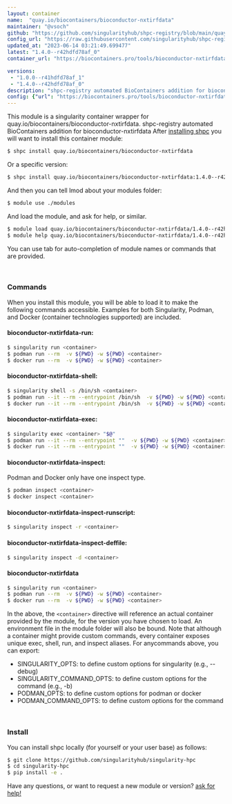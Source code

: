 ```yaml
---
layout: container
name:  "quay.io/biocontainers/bioconductor-nxtirfdata"
maintainer: "@vsoch"
github: "https://github.com/singularityhub/shpc-registry/blob/main/quay.io/biocontainers/bioconductor-nxtirfdata/container.yaml"
config_url: "https://raw.githubusercontent.com/singularityhub/shpc-registry/main/quay.io/biocontainers/bioconductor-nxtirfdata/container.yaml"
updated_at: "2023-06-14 03:21:49.699477"
latest: "1.4.0--r42hdfd78af_0"
container_url: "https://biocontainers.pro/tools/bioconductor-nxtirfdata"

versions:
 - "1.0.0--r41hdfd78af_1"
 - "1.4.0--r42hdfd78af_0"
description: "shpc-registry automated BioContainers addition for bioconductor-nxtirfdata"
config: {"url": "https://biocontainers.pro/tools/bioconductor-nxtirfdata", "maintainer": "@vsoch", "description": "shpc-registry automated BioContainers addition for bioconductor-nxtirfdata", "latest": {"1.4.0--r42hdfd78af_0": "sha256:59230306267bd4c5d6a321f835b9d4de39052a4122496793a126531a1a5c65e2"}, "tags": {"1.0.0--r41hdfd78af_1": "sha256:d26ba19cda272edea0e6abd384f072b0bc42456cc2e7a9ac43681fdbc96e51af", "1.4.0--r42hdfd78af_0": "sha256:59230306267bd4c5d6a321f835b9d4de39052a4122496793a126531a1a5c65e2"}, "docker": "quay.io/biocontainers/bioconductor-nxtirfdata"}
---
```


This module is a singularity container wrapper for quay.io/biocontainers/bioconductor-nxtirfdata.
shpc-registry automated BioContainers addition for bioconductor-nxtirfdata
After [installing shpc](#install) you will want to install this container module:


```bash
$ shpc install quay.io/biocontainers/bioconductor-nxtirfdata
```

Or a specific version:

```bash
$ shpc install quay.io/biocontainers/bioconductor-nxtirfdata:1.4.0--r42hdfd78af_0
```

And then you can tell lmod about your modules folder:

```bash
$ module use ./modules
```

And load the module, and ask for help, or similar.

```bash
$ module load quay.io/biocontainers/bioconductor-nxtirfdata/1.4.0--r42hdfd78af_0
$ module help quay.io/biocontainers/bioconductor-nxtirfdata/1.4.0--r42hdfd78af_0
```

You can use tab for auto-completion of module names or commands that are provided.

<br>

### Commands

When you install this module, you will be able to load it to make the following commands accessible.
Examples for both Singularity, Podman, and Docker (container technologies supported) are included.

#### bioconductor-nxtirfdata-run:

```bash
$ singularity run <container>
$ podman run --rm  -v ${PWD} -w ${PWD} <container>
$ docker run --rm  -v ${PWD} -w ${PWD} <container>
```

#### bioconductor-nxtirfdata-shell:

```bash
$ singularity shell -s /bin/sh <container>
$ podman run --it --rm --entrypoint /bin/sh  -v ${PWD} -w ${PWD} <container>
$ docker run --it --rm --entrypoint /bin/sh  -v ${PWD} -w ${PWD} <container>
```

#### bioconductor-nxtirfdata-exec:

```bash
$ singularity exec <container> "$@"
$ podman run --it --rm --entrypoint ""  -v ${PWD} -w ${PWD} <container> "$@"
$ docker run --it --rm --entrypoint ""  -v ${PWD} -w ${PWD} <container> "$@"
```

#### bioconductor-nxtirfdata-inspect:

Podman and Docker only have one inspect type.

```bash
$ podman inspect <container>
$ docker inspect <container>
```

#### bioconductor-nxtirfdata-inspect-runscript:

```bash
$ singularity inspect -r <container>
```

#### bioconductor-nxtirfdata-inspect-deffile:

```bash
$ singularity inspect -d <container>
```



#### bioconductor-nxtirfdata

```bash
$ singularity run <container>
$ podman run --rm  -v ${PWD} -w ${PWD} <container>
$ docker run --rm  -v ${PWD} -w ${PWD} <container>
```


In the above, the `<container>` directive will reference an actual container provided
by the module, for the version you have chosen to load. An environment file in the
module folder will also be bound. Note that although a container
might provide custom commands, every container exposes unique exec, shell, run, and
inspect aliases. For anycommands above, you can export:

 - SINGULARITY_OPTS: to define custom options for singularity (e.g., --debug)
 - SINGULARITY_COMMAND_OPTS: to define custom options for the command (e.g., -b)
 - PODMAN_OPTS: to define custom options for podman or docker
 - PODMAN_COMMAND_OPTS: to define custom options for the command

<br>

### Install

You can install shpc locally (for yourself or your user base) as follows:

```bash
$ git clone https://github.com/singularityhub/singularity-hpc
$ cd singularity-hpc
$ pip install -e .
```

Have any questions, or want to request a new module or version? [ask for help!](https://github.com/singularityhub/singularity-hpc/issues)